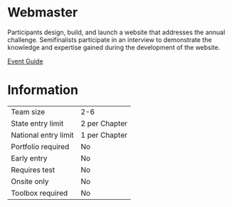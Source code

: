 # Webmaster

Participants design, build, and launch a website that addresses
the annual challenge. Semifinalists participate in an interview
to demonstrate the knowledge and expertise gained during
the development of the website.

[Event Guide](https://lwsd.sharepoint.com/:b:/r/sites/GR-JHS-TechnologyStudentAssociation-SCA/Shared%20Documents/23-24/Competition/Event%20Guides/HS%20-%20Webmaster.pdf)

# Information

|                      |               |
| -------------------- | ------------- |
| Team size            | 2-6           |
| State entry limit    | 2 per Chapter |
| National entry limit | 1 per Chapter |
| Portfolio required   | No            |
| Early entry          | No            |
| Requires test        | No            |
| Onsite only          | No            |
| Toolbox required     | No            |
